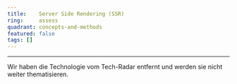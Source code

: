 ```yaml
---
title:    Server Side Rendering (SSR)
ring:     assess  
quadrant: concepts-and-methods
featured: false
tags: []
---
```

---

Wir haben die Technologie vom Tech-Radar entfernt und werden sie nicht weiter thematisieren.

